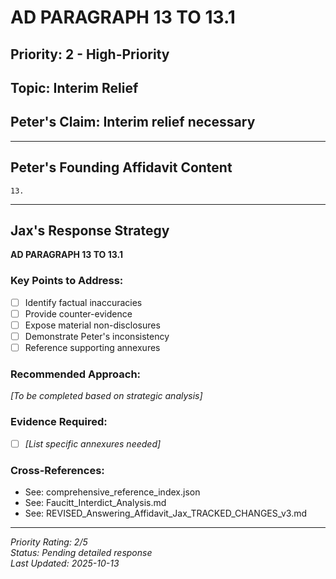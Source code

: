 # AD PARAGRAPH 13 TO 13.1

## Priority: 2 - High-Priority

## Topic: Interim Relief

## Peter's Claim: Interim relief necessary

---

## Peter's Founding Affidavit Content

```
13.
```

---

## Jax's Response Strategy

**AD PARAGRAPH 13 TO 13.1**

### Key Points to Address:
- [ ] Identify factual inaccuracies
- [ ] Provide counter-evidence
- [ ] Expose material non-disclosures
- [ ] Demonstrate Peter's inconsistency
- [ ] Reference supporting annexures

### Recommended Approach:
*[To be completed based on strategic analysis]*

### Evidence Required:
- [ ] *[List specific annexures needed]*

### Cross-References:
- See: comprehensive_reference_index.json
- See: Faucitt_Interdict_Analysis.md
- See: REVISED_Answering_Affidavit_Jax_TRACKED_CHANGES_v3.md

---

*Priority Rating: 2/5*  
*Status: Pending detailed response*  
*Last Updated: 2025-10-13*
